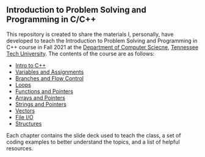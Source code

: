 ## Introduction to Problem Solving and Programming in C/C++

This repository is created to share the materials I, personally, have developed to teach the Introduction to Problem Solving and Programming in C++ course in Fall 2021 at the [Department of Computer Sciecne](https://www.tntech.edu/engineering/programs/csc/index.php), [Tennessee Tech University](https://www.tntech.edu/). The contents of the course are as follows:
- [Intro to C++](./1_intro_to_c++)
- [Variables and Assignments](./2_variables_and_assignments)
- [Branches and Flow Control](./3_branches_and_flow_control)
- [Loops](./4_loops)
- [Functions and Pointers](./5_functions_and_pointers)
- [Arrays and Pointers](./6_arrays_and_pointers)
- [Strings and Pointers](./7_strings_and_pointers)
- [Vectors](./8_vectors)
- [File I/O](./9_file_io)
- [Structures](./10_structures)

Each chapter contains the slide deck used to teach the class, a set of coding examples to better understand the topics, and a list of helpful resources.
